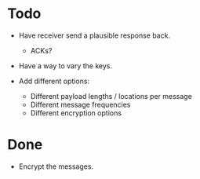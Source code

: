 Todo
====

* Have receiver send a plausible response back.
    * ACKs?

* Have a way to vary the keys. 

* Add different options:
    * Different payload lengths / locations per message
    * Different message frequencies
    * Different encryption options

Done
====

* Encrypt the messages.